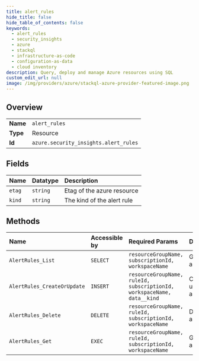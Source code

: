 ```yaml
---
title: alert_rules
hide_title: false
hide_table_of_contents: false
keywords:
  - alert_rules
  - security_insights
  - azure    
  - stackql
  - infrastructure-as-code
  - configuration-as-data
  - cloud inventory
description: Query, deploy and manage Azure resources using SQL
custom_edit_url: null
image: /img/providers/azure/stackql-azure-provider-featured-image.png
---
```

  
    

## Overview
<table><tbody>
<tr><td><b>Name</b></td><td><code>alert_rules</code></td></tr>
<tr><td><b>Type</b></td><td>Resource</td></tr>
<tr><td><b>Id</b></td><td><code>azure.security_insights.alert_rules</code></td></tr>
</tbody></table>

## Fields
| Name | Datatype | Description |
|:-----|:---------|:------------|
| `etag` | `string` | Etag of the azure resource |
| `kind` | `string` | The kind of the alert rule |
## Methods
| Name | Accessible by | Required Params | Description |
|:-----|:--------------|:----------------|:------------|
| `AlertRules_List` | `SELECT` | `resourceGroupName, subscriptionId, workspaceName` | Gets all alert rules. |
| `AlertRules_CreateOrUpdate` | `INSERT` | `resourceGroupName, ruleId, subscriptionId, workspaceName, data__kind` | Creates or updates the alert rule. |
| `AlertRules_Delete` | `DELETE` | `resourceGroupName, ruleId, subscriptionId, workspaceName` | Delete the alert rule. |
| `AlertRules_Get` | `EXEC` | `resourceGroupName, ruleId, subscriptionId, workspaceName` | Gets the alert rule. |
